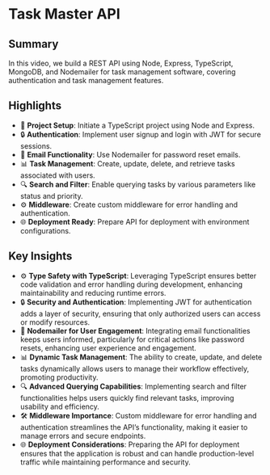 # Task Master API

## Summary
In this video, we build a REST API using Node, Express, TypeScript, MongoDB, and Nodemailer for task management software, covering authentication and task management features.

## Highlights
- 🚀 **Project Setup**: Initiate a TypeScript project using Node and Express.
- 🔒 **Authentication**: Implement user signup and login with JWT for secure sessions.
- 📧 **Email Functionality**: Use Nodemailer for password reset emails.
- 📊 **Task Management**: Create, update, delete, and retrieve tasks associated with users.
- 🔍 **Search and Filter**: Enable querying tasks by various parameters like status and priority.
- ⚙️ **Middleware**: Create custom middleware for error handling and authentication.
- 🌐 **Deployment Ready**: Prepare API for deployment with environment configurations.

## Key Insights
- ⚙️ **Type Safety with TypeScript**: Leveraging TypeScript ensures better code validation and error handling during development, enhancing maintainability and reducing runtime errors.
- 🔒 **Security and Authentication**: Implementing JWT for authentication adds a layer of security, ensuring that only authorized users can access or modify resources.
- 📧 **Nodemailer for User Engagement**: Integrating email functionalities keeps users informed, particularly for critical actions like password resets, enhancing user experience and engagement.
- 📊 **Dynamic Task Management**: The ability to create, update, and delete tasks dynamically allows users to manage their workflow effectively, promoting productivity.
- 🔍 **Advanced Querying Capabilities**: Implementing search and filter functionalities helps users quickly find relevant tasks, improving usability and efficiency.
- 🛠️ **Middleware Importance**: Custom middleware for error handling and authentication streamlines the API’s functionality, making it easier to manage errors and secure endpoints.
- 🌐 **Deployment Considerations**: Preparing the API for deployment ensures that the application is robust and can handle production-level traffic while maintaining performance and security.
